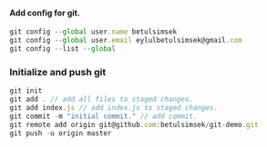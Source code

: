 #### Add config for git.

```javascript
git config --global user.name betulsimsek
git config --global user.email eylulbetulsimsek@gmail.com
git config --list --global
```

### Initialize and push git

```javascript
git init
git add . // add all files to staged changes.
git add index.js // add index.js to staged changes.
git commit -m "initial commit." // add commit.
git remote add origin git@github.com:betulsimsek/git-demo.git
git push -u origin master
```


<!-- 
push 
pull 
commit 
branch
rebase
merge 
-->